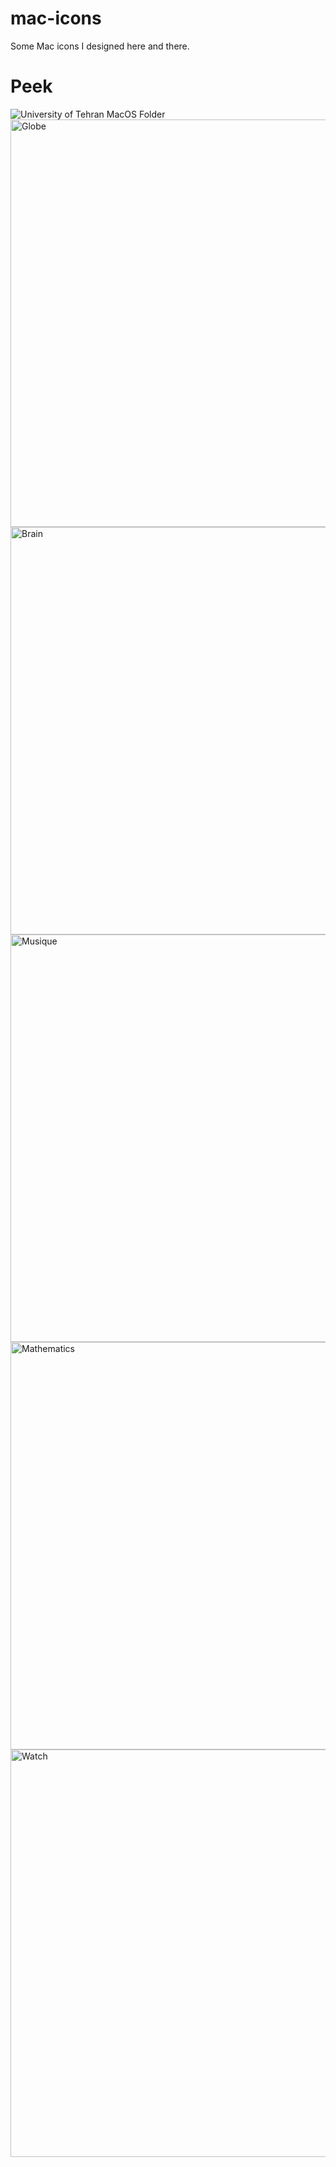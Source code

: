 # mac-icons
Some Mac icons I designed here and there.
# Peek
![University of Tehran MacOS Folder](https://github.com/tripasect/mac-icons/assets/59469654/fe7929f2-cc28-4164-8e27-e270443e0dcd)
<img width="652" alt="Globe" src="https://github.com/tripasect/mac-icons/assets/59469654/905626e4-ca1f-4909-b7f2-a0e22de815f2">
<img width="652" alt="Brain" src="https://github.com/tripasect/mac-icons/assets/59469654/cd9d7a29-2717-44ff-88a6-655f08e96319">
<img width="652" alt="Musique" src="https://github.com/tripasect/mac-icons/assets/59469654/85fca5b3-7f64-43f0-87d0-1784fb543376">
<img width="652" alt="Mathematics" src="https://github.com/tripasect/mac-icons/assets/59469654/c224a248-555a-4ed8-a973-f710fbb96dcf">
<img width="652" alt="Watch" src="https://github.com/tripasect/mac-icons/assets/59469654/03183edc-e6d0-4527-bd73-370d20faeb95">
